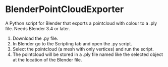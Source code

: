 # BlenderPointCloudExporter
A Python script for Blender that exports a pointcloud with colour to a .ply file.
Needs Blender 3.4 or later.

1) Download the .py file. 
2) In Blender go to the Scripting tab and open the .py script.
3) Select the pointcloud (a mesh with only vertices) and run the script. 
4) The pointcloud will be stored in a .ply file named like the selected object at the location of the Blender file. 
